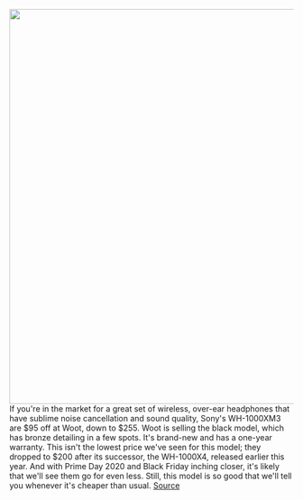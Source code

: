 <img src='https://cdn.vox-cdn.com/thumbor/92ryuDpTrkPg9vlpz7J-sxqL5U8=/0x0:2040x1360/1200x800/filters:focal(971x550:1297x876)/cdn.vox-cdn.com/uploads/chorus_image/image/67430511/jbareham_180823_2895_0075.0.jpg' width='700px' /><br/>
If you're in the market for a great set of wireless, over-ear headphones that have sublime noise cancellation and sound quality, Sony's WH-1000XM3 are $95 off at Woot, down to $255. Woot is selling the black model, which has bronze detailing in a few spots. It's brand-new and has a one-year warranty. This isn't the lowest price we've seen for this model; they dropped to $200 after its successor, the WH-1000X4, released earlier this year. And with Prime Day 2020 and Black Friday inching closer, it's likely that we'll see them go for even less. Still, this model is so good that we'll tell you whenever it's cheaper than usual.
<a href='https://www.theverge.com/good-deals/2020/9/18/21445179/sony-wh1000xm3-headphones-wireless-samsung-galaxy-tab-s7-plus-keyboard-deal-sale'> Source <a/>
